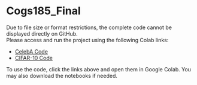 # Cogs185_Final

Due to file size or format restrictions, the complete code cannot be displayed directly on GitHub.  
Please access and run the project using the following Colab links:

- [CelebA Code](https://colab.research.google.com/drive/1VvwlIg6FGPDfowPTcw6sj7Erlf8mEYki?usp=sharing)  
- [CIFAR-10 Code](https://colab.research.google.com/drive/1GomVp59kFx-POKSIQqIqR9aB--DgMCBW?usp=sharing)

To use the code, click the links above and open them in Google Colab. You may also download the notebooks if needed.
